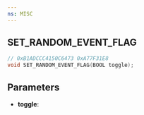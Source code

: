 ```yaml
---
ns: MISC
---
```

## SET_RANDOM_EVENT_FLAG

```c
// 0xB1ADCCC4150C6473 0xA77F31E8
void SET_RANDOM_EVENT_FLAG(BOOL toggle);
```

## Parameters
* **toggle**:
